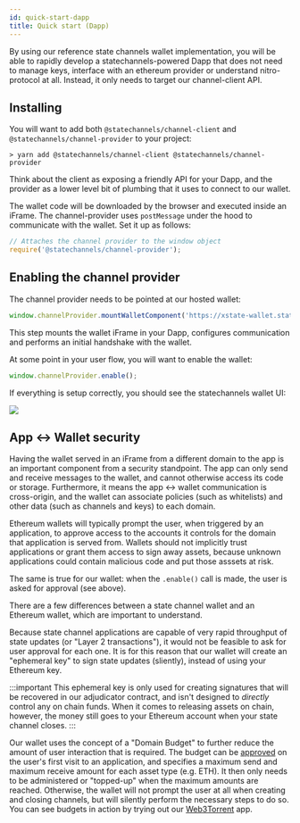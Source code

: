 ```yaml
---
id: quick-start-dapp
title: Quick start (Dapp)
---
```


By using our reference state channels wallet implementation, you will be able to rapidly develop a statechannels-powered Dapp that does not need to manage keys, interface with an ethereum provider or understand nitro-protocol at all. Instead, it only needs to target our channel-client API.

## Installing

You will want to add both `@statechannels/channel-client` and `@statechannels/channel-provider` to your project:

```console
> yarn add @statechannels/channel-client @statechannels/channel-provider
```

Think about the client as exposing a friendly API for your Dapp, and the provider as a lower level bit of plumbing that it uses to connect to our wallet.

The wallet code will be downloaded by the browser and executed inside an iFrame. The channel-provider uses `postMessage` under the hood to communicate with the wallet. Set it up as follows:

```typescript
// Attaches the channel provider to the window object
require('@statechannels/channel-provider');
```

## Enabling the channel provider

The channel provider needs to be pointed at our hosted wallet:

```typescript
window.channelProvider.mountWalletComponent('https://xstate-wallet.statechannels.org/');
```

This step mounts the wallet iFrame in your Dapp, configures communication and performs an initial handshake with the wallet.

At some point in your user flow, you will want to enable the wallet:

```typescript
window.channelProvider.enable();
```

If everything is setup correctly, you should see the statechannels wallet UI:

![](assets/wallet-ui.png)

## App <-> Wallet security

Having the wallet served in an iFrame from a different domain to the app is an important component from a security standpoint. The app can only send and receive messages to the wallet, and cannot otherwise access its code or storage. Furthermore, it means the app <-> wallet communication is cross-origin, and the wallet can associate policies (such as whitelists) and other data (such as channels and keys) to each domain.

Ethereum wallets will typically prompt the user, when triggered by an application, to approve access to the accounts it controls for the domain that application is served from. Wallets should not implicitly trust applications or grant them access to sign away assets, because unknown applications could contain malicious code and put those asssets at risk.

The same is true for our wallet: when the `.enable()` call is made, the user is asked for approval (see above).

There are a few differences between a state channel wallet and an Ethereum wallet, which are important to understand.

Because state channel applications are capable of very rapid throughput of state updates (or "Layer 2 transactions"), it would not be feasible to ask for user approval for each one. It is for this reason that our wallet will create an "ephemeral key" to sign state updates (sliently), instead of using your Ethereum key.

:::important
This ephemeral key is only used for creating signatures that will be recovered in our adjudicator contract, and isn't designed to _directly_ control any on chain funds. When it comes to releasing assets on chain, however, the money still goes to your Ethereum account when your state channel closes.
:::

Our wallet uses the concept of a "Domain Budget" to further reduce the amount of user interaction that is required. The budget can be [approved](../channel-client-api/channel-client.channelclient.approvebudgetandfund) on the user's first visit to an application, and specifies a maximum send and maximum receive amount for each asset type (e.g. ETH). It then only needs to be administered or "topped-up" when the maximum amounts are reached. Otherwise, the wallet will not prompt the user at all when creating and closing channels, but will silently perform the necessary steps to do so. You can see budgets in action by trying out our [Web3Torrent](https://web3torrent.statechannels.org/) app.
